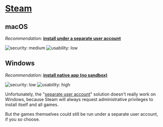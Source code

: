 # [Steam](https://store.steampowered.com/)

## macOS

_Recommendation:_ [**install under a separate user account**](/solutions/install-under-separate-user.md)

![security: medium](https://img.shields.io/badge/security-medium-yellow) ![usability: low](https://img.shields.io/badge/usability-low-red)

## Windows

_Recommendation:_ [**install native app (no sandbox)**](/solutions/install-native-app-no-sandbox.md)

![security: low](https://img.shields.io/badge/security-low-red) ![usability: high](https://img.shields.io/badge/usability-high-blue)

Unfortunately, the "[separate user account](/solutions/install-under-separate-user.md)" solution doesn't really work on Windows, because Steam will always request administrative privileges to install itself and all games.

But the games themselves could still be run under a separate user account, if you so choose.
